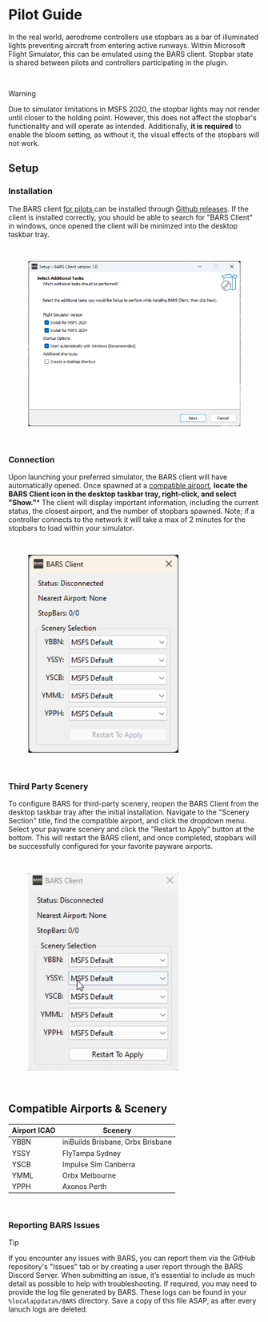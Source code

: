 # Pilot Guide

In the real world, aerodrome controllers use stopbars as a bar of illuminated lights preventing aircraft from entering active runways. Within Microsoft Flight Simulator, this can be emulated using the BARS client. Stopbar state is shared between pilots and controllers participating in the plugin.

<br>

> [!WARNING]  
> Due to simulator limitations in MSFS 2020, the stopbar lights may not render until closer to the holding point. However, this does not affect the stopbar's functionality and will operate as intended. Additionally, **it is required** to enable the bloom setting, as without it, the visual effects of the stopbars will not work.

## Setup

### Installation  
The BARS client <ins> for pilots </ins> can be installed through [Github releases](https://github.com/AussieScorcher/BARS/releases). If the client is installed correctly, you should be able to search for "BARS Client" in windows, once opened the client will be minimzed into the desktop taskbar tray.

<br>

<figure>
    <img src="../Assets/BARS_client_install.png" width="450">
    <figcaption></figcaption>
</figure>

<br>

### Connection
Upon launching your preferred simulator, the BARS client will have automatically opened. Once spawned at a [compatible airport](#compatible-airports--scenery), **locate the BARS Client icon in the desktop taskbar tray, right-click, and select "Show."*** The client will display important information, including the current status, the closest airport, and the number of stopbars spawned. Note; if a controller connects to the network it will take a max of 2 minutes for the stopbars to load within your simulator. 

<br>

<figure>
    <img src="../Assets/BARS_client_connection.png" width="300">
    <figcaption></figcaption>
</figure>

<br>

### Third Party Scenery
To configure BARS for third-party scenery, reopen the BARS Client from the desktop taskbar tray after the initial installation. Navigate to the "Scenery Section" title, find the compatible airport, and click the dropdown menu. Select your payware scenery and click the "Restart to Apply" button at the bottom. This will restart the BARS client, and once completed, stopbars will be successfully configured for your favorite payware airports.

<br>

<figure>
    <img src="../Assets/BARS_client_scenery.gif" width="300">
    <figcaption></figcaption>
</figure>

<br>

## Compatible Airports & Scenery

| **Airport ICAO** | **Scenery**                  |
|--------------|--------------------------|
| YBBN         | iniBuilds Brisbane, Orbx Brisbane |
| YSSY         | FlyTampa Sydney          |
| YSCB         | Impulse Sim Canberra     |
| YMML         | Orbx Melbourne           |
| YPPH         | Axonos Perth             |

<br>

### Reporting BARS Issues

> [!TIP]  
>  If you encounter any issues with BARS, you can report them via the GitHub repository's "Issues" tab or by creating a user report through the BARS Discord Server. When submitting an issue, it’s essential to include as much detail as possible to help with troubleshooting. If required, you may need to provide the log file generated by BARS. These logs can be found in your `%localappdata%/BARS` directory. Save a copy of this file ASAP, as after every lanuch logs are deleted.
